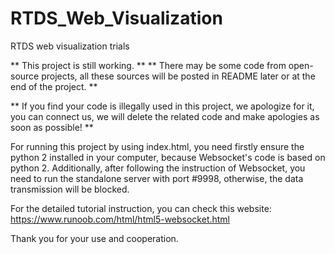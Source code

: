 # RTDS_Web_Visualization
RTDS web visualization trials

** This project is still working. **
** There may be some code from open-source projects, all these sources will be posted in README later or at the end of the project. **

** If you find your code is illegally used in this project, we apologize for it, you can connect us, we will delete the related code and make apologies as soon as possible! **

For running this project by using index.html, you need firstly ensure the python 2 installed in your computer, because Websocket's code is based on python 2.
Additionally, after following the instruction of Websocket, you need to run the standalone server with port #9998, otherwise, the data transmission will be blocked.

For the detailed tutorial instruction, you can check this website:
https://www.runoob.com/html/html5-websocket.html

Thank you for your use and cooperation.
